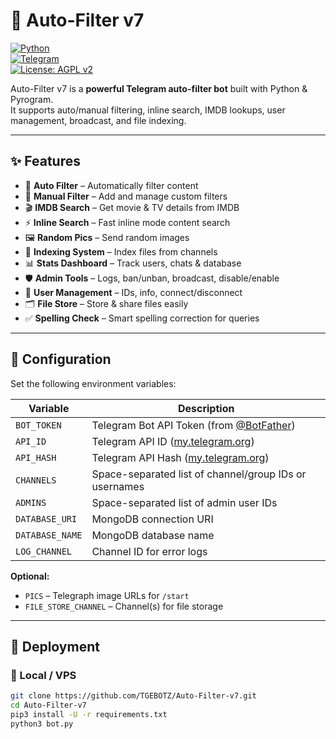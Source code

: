 # 🤖 Auto-Filter v7

[![Python](https://img.shields.io/badge/Python-3.9+-blue.svg)](https://www.python.org/)  
[![Telegram](https://img.shields.io/badge/Telegram-Bot-blue.svg)](https://t.me/BotFather)  
[![License: AGPL v2](https://img.shields.io/badge/License-AGPL_v2-blue.svg)](LICENSE)  

Auto-Filter v7 is a **powerful Telegram auto-filter bot** built with Python & Pyrogram.  
It supports auto/manual filtering, inline search, IMDB lookups, user management, broadcast, and file indexing.  

---

## ✨ Features

- 🔎 **Auto Filter** – Automatically filter content  
- 📝 **Manual Filter** – Add and manage custom filters  
- 🎬 **IMDB Search** – Get movie & TV details from IMDB  
- ⚡ **Inline Search** – Fast inline mode content search  
- 🖼 **Random Pics** – Send random images  
- 📂 **Indexing System** – Index files from channels  
- 📊 **Stats Dashboard** – Track users, chats & database  
- 🛡 **Admin Tools** – Logs, ban/unban, broadcast, disable/enable  
- 🔐 **User Management** – IDs, info, connect/disconnect  
- 🗂 **File Store** – Store & share files easily  
- ✅ **Spelling Check** – Smart spelling correction for queries  

---

## 🔧 Configuration

Set the following environment variables:

| Variable | Description |
|----------|-------------|
| `BOT_TOKEN` | Telegram Bot API Token (from [@BotFather](https://t.me/BotFather)) |
| `API_ID` | Telegram API ID ([my.telegram.org](https://my.telegram.org)) |
| `API_HASH` | Telegram API Hash ([my.telegram.org](https://my.telegram.org)) |
| `CHANNELS` | Space-separated list of channel/group IDs or usernames |
| `ADMINS` | Space-separated list of admin user IDs |
| `DATABASE_URI` | MongoDB connection URI |
| `DATABASE_NAME` | MongoDB database name |
| `LOG_CHANNEL` | Channel ID for error logs |

**Optional:**

- `PICS` – Telegraph image URLs for `/start`  
- `FILE_STORE_CHANNEL` – Channel(s) for file storage  

---

## 🚀 Deployment

### 🔹 Local / VPS
```bash
git clone https://github.com/TGEBOTZ/Auto-Filter-v7.git
cd Auto-Filter-v7
pip3 install -U -r requirements.txt
python3 bot.py

